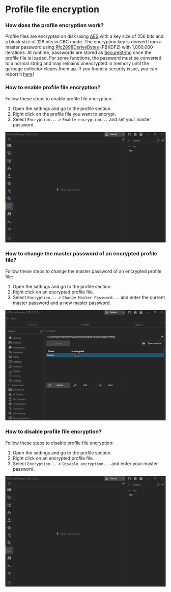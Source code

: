 # Profile file encryption

### How does the profile encryption work?

Profile files are encrypted on disk using [AES](https://docs.microsoft.com/de-de/dotnet/api/system.security.cryptography.aes) with a key size of 256 bits and a block size of 128 bits in CBC mode. The encryption key is derived from a master password using [Rfc2898DeriveBytes](https://docs.microsoft.com/en-US/dotnet/api/system.security.cryptography.rfc2898derivebytes) (PBKDF2) with 1,000,000 iterations. At runtime, passwords are stored as [SecureString](https://docs.microsoft.com/en-US/dotnet/api/system.security.securestring) once the profile file is loaded. For some functions, the password must be converted to a normal string and may remains unencrypted in memory until the garbage collector cleans them up. If you found a security issue, you can report it [here](https://github.com/BornToBeRoot/NETworkManager/security/advisories/new)!

### How to enable profile file encryption?

Follow these steps to enable profile file encryption:

1. Open the settings and go to the profile section. 
2. Right click on the profile file you want to encrypt.
3. Select `Encryption...` > `Enable encryption...` and set your master password.

![Profile file encryption - Enable encryption](./img/profile-file-encryption--enable-encryption.gif)

### How to change the master password of an encrypted profile file?

Follow these steps to change the master password of an encrypted profile file:

1. Open the settings and go to the profile section.
2. Right click on an encrypted profile file.
3. Select `Encryption...` > `Change Master Password...` and enter the current master password and a new master password.

![Profile file encryption - Change master password](./img/profile-file-encryption--change-master-password.gif)

### How to disable profile file encryption?

Follow these steps to disable profile file encryption:

1. Open the settings and go to the profile section.
2. Right click on an encrypted profile file.
3. Select `Encryption...` > `Disable encryption...` and enter your master password.

![Profile file encryption - Enable encryption](./img/profile-file-encryption--disable-encryption.gif)
